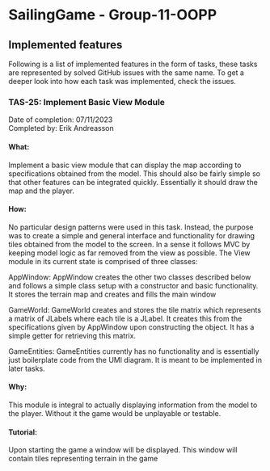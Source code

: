 # SailingGame - Group-11-OOPP

## Implemented features
Following is a list of implemented features in the form of tasks, these tasks are represented by solved GitHub issues with the same name. To get a deeper look into how each task was implemented, check the issues.

### TAS-25: Implement Basic View Module
Date of completion: 07/11/2023  
Completed by: Erik Andreasson
#### What:
Implement a basic view module that can display the map according to specifications obtained from the model. 
This should also be fairly simple so that other features can be integrated quickly. 
Essentially it should draw the map and the player. 

#### How:
No particular design patterns were used in this task. Instead, the purpose was to create a simple and general
interface and functionality for drawing tiles obtained from the model to the screen. In a sense it follows MVC
by keeping model logic as far removed from the view as possible.
The View module in its current state is comprised of three classes:

AppWindow: AppWindow creates the other two classes described below and follows a simple class setup
with a constructor and basic functionality. It stores the terrain map and creates and fills the main window

GameWorld: GameWorld creates and stores the tile matrix which represents a matrix of JLabels where each tile
is a JLabel. It creates this from the specifications given by AppWindow upon constructing the object. 
It has a simple getter for retrieving this matrix. 

GameEntities: GameEntities currently has no functionality and is essentially just boilerplate code from the UMl diagram.
It is meant to be implemented in later tasks.

#### Why:
This module is integral to actually displaying information from the model to the player. Without it the game would be
unplayable or testable.

#### Tutorial:
Upon starting the game a window will be displayed. This window will contain tiles representing terrain in the game

